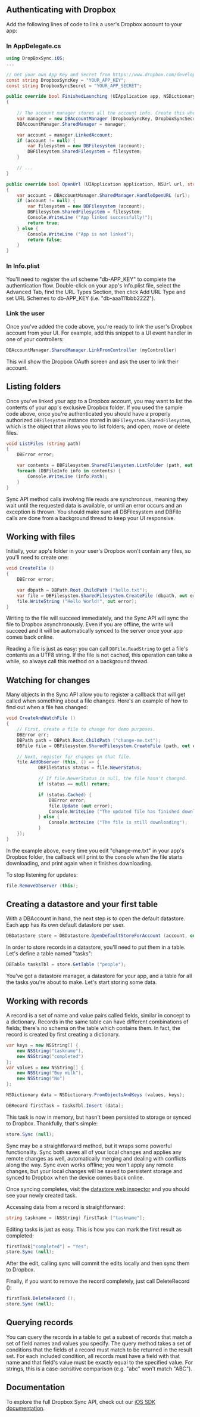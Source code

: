 ## Authenticating with Dropbox

Add the following lines of code to link a user's Dropbox account to your
app:

### In AppDelegate.cs

```csharp
using DropBoxSync.iOS;
...

// Get your own App Key and Secret from https://www.dropbox.com/developers/apps
const string DropboxSyncKey = "YOUR_APP_KEY";
const string DropboxSyncSecret = "YOUR_APP_SECRET";

public override bool FinishedLaunching (UIApplication app, NSDictionary options)
{
	
	// The account manager stores all the account info. Create this when your app launches
	var manager = new DBAccountManager (DropboxSyncKey, DropboxSyncSecret);
	DBAccountManager.SharedManager = manager;

	var account = manager.LinkedAccount;
	if (account != null) {
		var filesystem = new DBFilesystem (account);
		DBFilesystem.SharedFilesystem = filesystem;
	}	

	// ...
}

public override bool OpenUrl (UIApplication application, NSUrl url, string sourceApplication, NSObject annotation)
{
	var account = DBAccountManager.SharedManager.HandleOpenURL (url);
	if (account != null) {
		var filesystem = new DBFilesystem (account);
		DBFilesystem.SharedFilesystem = filesystem;
		Console.WriteLine ("App linked successfully!");
		return true;
	} else {
		Console.WriteLine ("App is not linked");
		return false;
	}
}

```

### In Info.plist

You'll need to register the url scheme "db-APP_KEY" to complete the
authentication flow. Double-click on your app's Info.plist file, select
the Advanced Tab, find the URL Types Section, then click Add URL Type
and set URL Schemes to db-APP_KEY (i.e.	"db-aaa111bbb2222").

### Link the user

Once you've added the code above, you're ready to link the user's
Dropbox account from your UI. For example, add this snippet to a UI
event handler in one of your controllers:

```csharp
DBAccountManager.SharedManager.LinkFromController (myController)
```

This will show the Dropbox OAuth screen and ask the user to link their
account.

## Listing folders

Once you've linked your app to a Dropbox account, you may want to list
the contents of your app's exclusive Dropbox folder. If you used the
sample code above, once you're authenticated you should have a properly
authorized `DBFilesystem` instance stored in
`DBFilesystem.SharedFilesystem`, which is the object that allows you to
list folders; and open, move or delete files.

```csharp
void ListFiles (string path)
{
	DBError error;

	var contents = DBFilesystem.SharedFilesystem.ListFolder (path, out error);
	foreach (DBFileInfo info in contents) {
		Console.WriteLine (info.Path);
	}	
}
```

Sync API method calls involving file reads are synchronous, meaning they wait until the
requested data is available, or until an error occurs and an exception
is thrown. You should make sure all DBFilesystem and DBFile calls are
done from a background thread to keep your UI responsive.

## Working with files

Initially, your app's folder in your user's Dropbox won't contain any
files, so you'll need to create one:

```csharp
void CreateFile ()
{
	DBError error;

	var dbpath = DBPath.Root.ChildPath ("hello.txt");
	var file = DBFilesystem.SharedFilesystem.CreateFile (dbpath, out error);
	file.WriteString ("Hello World!", out error);
}
```

Writing to the file will succeed immediately, and the Sync API will sync
the file to Dropbox asynchronously. Even if you are offline, the write
will succeed and it will be automatically synced to the server once your
app comes back online.

Reading a file is just as easy: you can call `DBFile.ReadString` to get
a file's contents as a UTF8 string. If the file is not cached, this
operation can take a while, so always call this method on a background
thread.

## Watching for changes

Many objects in the Sync API allow you to register a callback
that will get called when something about a file changes. Here's an
example of how to find out when a file has changed:

```csharp
void CreateAndWatchFile ()
{
	// First, create a file to change for demo purposes.
	DBError err; 
	DBPath path = DBPath.Root.ChildPath ("change-me.txt");
	DBFile file = DBFilesystem.SharedFilesystem.CreateFile (path, out err);

	// Next, register for changes on that file.
	file.AddObserver (this, () => {
			DBFileStatus status = file.NewerStatus;

			// If file.NewerStatus is null, the file hasn't changed.
			if (status == null) return;

			if (status.Cached) {
				DBError error;
				file.Update (out error);
				Console.WriteLine ("The updated file has finished downloading");
			} else {
				Console.WriteLine ("The file is still downloading");
			}
	});
}
```

In the example above, every time you edit "change-me.txt" in your app's
Dropbox folder, the callback will print to the console when the file
starts downloading,
and print again when it finishes downloading.

To stop listening for updates:

```csharp
file.RemoveObserver (this);
```

## Creating a datastore and your first table

With a DBAccount in hand, the next step is to open the default datastore. Each app has its own default datastore per user.

```csharp
DBDatastore store = DBDatastore.OpenDefaultStoreForAccount (account, out error);
```

In order to store records in a datastore, you'll need to put them in a table. Let's define a table named "tasks":

```csharp
DBTable tasksTbl = store.GetTable ("people");
```

You've got a datastore manager, a datastore for your app, and a table for all the tasks you're about to make. Let's start storing some data.

## Working with records

A record is a set of name and value pairs called fields, similar in concept to a dictionary. Records in the same table can have different combinations of fields; there's no schema on the table which contains them. In fact, the record is created by first creating a dictionary.

```csharp
var keys = new NSString[] {
	new NSString("taskname"),
	new NSString("completed")
};
var values = new NSString[] {
	new NSString("Buy milk"),
	new NSString("No")
};

NSDictionary data = NSDictionary.FromObjectsAndKeys (values, keys);

DBRecord firstTask = tasksTbl.Insert (data);
```

This task is now in memory, but hasn't been persisted to storage or synced to Dropbox. Thankfully, that's simple:

```csharp
store.Sync (null);
```

Sync may be a straightforward method, but it wraps some powerful functionality. Sync both saves all of your local changes and applies any remote changes as well, automatically merging and dealing with conflicts along the way. Sync even works offline; you won't apply any remote changes, but your local changes will be saved to persistent storage and synced to Dropbox when the device comes back online.

Once syncing completes, visit the [datastore web inspector](https://www.dropbox.com/developers/apps/datastores) and you should see your newly created task.

Accessing data from a record is straightforward:

```csharp
string taskname = (NSString) firstTask ["taskname"];
```

Editing tasks is just as easy. This is how you can mark the first result as completed:

```csharp
firstTask["completed"] = "Yes";
store.Sync (null);
```

After the edit, calling sync will commit the edits locally and then sync them to Dropbox.

Finally, if you want to remove the record completely, just call DeleteRecord ():

```csharp
firstTask.DeleteRecord ();
store.Sync (null);
```

## Querying records

You can query the records in a table to get a subset of records that match a set of field names and values you specify. The query method takes a set of conditions that the fields of a record must match to be returned in the result set. For each included condition, all records must have a field with that name and that field's value must be exactly equal to the specified value. For strings, this is a case-sensitive comparison (e.g. "abc" won't match "ABC").




## Documentation

To explore the full Dropbox Sync API, check out our [iOS SDK documentation](https://www.dropbox.com/developers/sync/docs/ios).

